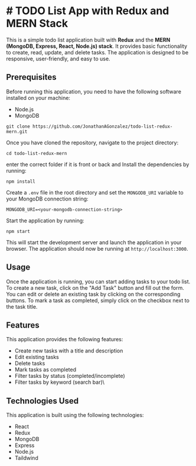 # # TODO List App with Redux and MERN Stack

This is a simple todo list application built with **Redux** and the **MERN (MongoDB, Express, React, Node.js) stack**. It provides basic functionality to create, read, update, and delete tasks. The application is designed to be responsive, user-friendly, and easy to use.

## Prerequisites

Before running this application, you need to have the following software installed on your machine:

- Node.js
- MongoDB

`git clone https://github.com/JonathanAGonzalez/todo-list-redux-mern.git`

Once you have cloned the repository, navigate to the project directory:

`cd todo-list-redux-mern`

enter the correct folder if it is front or back and Install the dependencies by running:

`npm install`

Create a `.env` file in the root directory and set the `MONGODB_URI` variable to your MongoDB connection string:

`MONGODB_URI=<your-mongodb-connection-string>`

Start the application by running:

`npm start`

This will start the development server and launch the application in your browser. The application should now be running at `http://localhost:3000`.

## Usage

Once the application is running, you can start adding tasks to your todo list. To create a new task, click on the "Add Task" button and fill out the form. You can edit or delete an existing task by clicking on the corresponding buttons. To mark a task as completed, simply click on the checkbox next to the task title.

## Features

This application provides the following features:

- Create new tasks with a title and description
- Edit existing tasks
- Delete tasks
- Mark tasks as completed
- Filter tasks by status (completed/incomplete)
- Filter tasks by keyword (search bar)\

## Technologies Used

This application is built using the following technologies:

- React
- Redux
- MongoDB
- Express
- Node.js
- Taildwind
